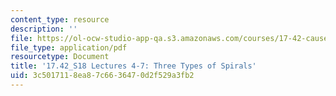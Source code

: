 ```yaml
---
content_type: resource
description: ''
file: https://ol-ocw-studio-app-qa.s3.amazonaws.com/courses/17-42-causes-and-prevention-of-war-spring-2018/3c5017118ea87c6636470d2f529a3fb2_MIT17_42S18_lec4-7_ThreeSpirals.pdf
file_type: application/pdf
resourcetype: Document
title: '17.42_S18 Lectures 4-7: Three Types of Spirals'
uid: 3c501711-8ea8-7c66-3647-0d2f529a3fb2
---
```


